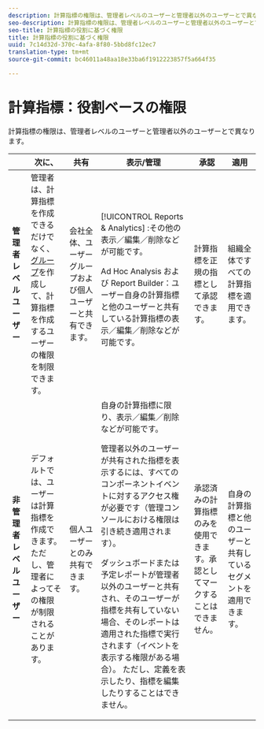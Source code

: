 ```yaml
---
description: 計算指標の権限は、管理者レベルのユーザーと管理者以外のユーザーとで異なります。
seo-description: 計算指標の権限は、管理者レベルのユーザーと管理者以外のユーザーとで異なります。
seo-title: 計算指標の役割に基づく権限
title: 計算指標の役割に基づく権限
uuid: 7c14d32d-370c-4afa-8f80-5bbd8fc12ec7
translation-type: tm+mt
source-git-commit: bc46011a48aa18e33ba6f1912223857f5a664f35

---
```



# 計算指標：役割ベースの権限

計算指標の権限は、管理者レベルのユーザーと管理者以外のユーザーとで異なります。

<table id="table_13F72FD90C964B86BD4B51E6F51ED292"> 
 <thead> 
  <tr> 
   <th colname="col1" class="entry"> </th> 
   <th colname="col02" class="entry"> 次に、 </th> 
   <th colname="col2" class="entry"> 共有 </th> 
   <th colname="col3" class="entry"> 表示/管理 </th> 
   <th colname="col4" class="entry"> 承認 </th> 
   <th colname="col5" class="entry"> 適用 </th> 
  </tr> 
 </thead>
 <tbody> 
  <tr> 
   <td colname="col1"> <b>管理者レベルユーザー</b> </td> 
   <td colname="col02"> 管理者は、計算指標を作成できるだけでなく、<a href="https://marketing.adobe.com/resources/help/en_US/reference/groups.html"  >グループ</a>を作成して、計算指標を作成するユーザーの権限を制限できます。 </td> 
   <td colname="col2"> 会社全体、ユーザーグループおよび個人ユーザーと共有できます。 </td> 
   <td colname="col3"> <span class="keyword"> [!UICONTROL Reports &amp; Analytics] </span>:その他の 表示／編集／削除などが可能です。 <p> <span class="keyword">Ad Hoc Analysis</span> および <span class="keyword">Report Builder</span>：ユーザー自身の計算指標と他のユーザーと共有している計算指標の表示／編集／削除などが可能です。 </p> </td> 
   <td colname="col4"> 計算指標を正規の指標として承認できます。 </td> 
   <td colname="col5"> 組織全体ですべての計算指標を適用できます。 </td> 
  </tr> 
  <tr> 
   <td colname="col1"> <b>非管理者レベルユーザー</b> </td> 
   <td colname="col02"> デフォルトでは、ユーザーは計算指標を作成できます。ただし、管理者によってその権限が制限されることがあります。 </td> 
   <td colname="col2"> 個人ユーザーとのみ共有できます。 </td> 
   <td colname="col3"> 自身の計算指標に限り、表示／編集／削除などが可能です。 <p>管理者以外のユーザーが共有された指標を表示するには、すべてのコンポーネントイベントに対するアクセス権が必要です（管理コンソールにおける権限は引き続き適用されます）。 </p> <p>ダッシュボードまたは予定レポートが管理者以外のユーザーと共有され、そのユーザーが指標を共有していない場合、そのレポートは適用された指標で実行されます（イベントを表示する権限がある場合）。 ただし、定義を表示したり、指標を編集したりすることはできません。 </p> </td> 
   <td colname="col4"> 承認済みの計算指標のみを使用できます。承認としてマークすることはできません。 </td> 
   <td colname="col5"> 自身の計算指標と他のユーザーと共有しているセグメントを適用できます。 </td> 
  </tr> 
 </tbody> 
</table>

